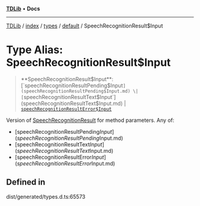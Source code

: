 [**TDLib**](../../../../../../README.md) • **Docs**

***

[TDLib](../../../../../../modules.md) / [index](../../../../../README.md) / [types](../../../README.md) / [default](../README.md) / SpeechRecognitionResult$Input

# Type Alias: SpeechRecognitionResult$Input

> **SpeechRecognitionResult$Input**: [`speechRecognitionResultPending$Input`](speechRecognitionResultPending$Input.md) \| [`speechRecognitionResultText$Input`](speechRecognitionResultText$Input.md) \| [`speechRecognitionResultError$Input`](speechRecognitionResultError$Input.md)

Version of [SpeechRecognitionResult](SpeechRecognitionResult.md) for method parameters.
Any of:
- [speechRecognitionResultPending$Input](speechRecognitionResultPending$Input.md)
- [speechRecognitionResultText$Input](speechRecognitionResultText$Input.md)
- [speechRecognitionResultError$Input](speechRecognitionResultError$Input.md)

## Defined in

dist/generated/types.d.ts:65573
